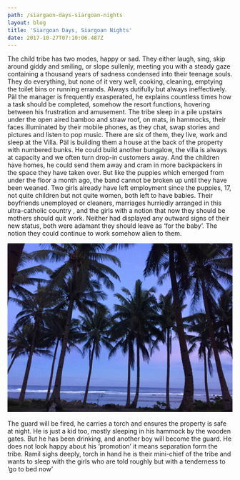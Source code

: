 ```yaml
---
path: /siargaon-days-siargoan-nights
layout: blog
title: 'Siargoan Days, Siargoan Nights'
date: 2017-10-27T07:10:06.487Z
---
```

The child tribe has two modes, happy or sad. They either laugh, sing, skip around giddy and smiling, or slope sullenly, meeting you with a steady gaze containing a thousand years of sadness condensed into their teenage souls. They do everything, but none of it very well, cooking, cleaning, emptying the toilet bins or running errands. Always dutifully but always ineffectively. Päl the manager is frequently exasperated, he explains countless times how a task should be completed, somehow the resort functions, hovering between his frustration and amusement. The tribe sleep in a pile upstairs under the open aired bamboo and straw roof, on mats, in hammocks, their faces illuminated by their mobile phones, as they chat, swap stories and pictures and listen to pop music. There are six of them, they live, work and sleep at the Villa. Päl is building them a house at the back of the property with numbered bunks. He could build another bungalow, the villa is always at capacity and we often turn drop-in customers away. And the children have homes, he could send them away and cram in more backpackers in the space they have taken over. But like the puppies which emerged from under the floor a month ago, the band cannot be broken up until they have been weaned. Two girls already have left employment since the puppies, 17, not quite children but not quite women, both left to have babies. Their boyfriends unemployed or cleaners, marriages hurriedly arranged in this ultra-catholic country , and the girls with a notion that now they should be mothers should quit work. Neither had displayed any outward signs of their new status, both were adamant they should leave as ‘for the baby’. The notion they could continue to work somehow alien to them.

![Palm trees](/static/images/IMG_3752.JPG)

The guard will be fired, he carries a torch and ensures the property is safe at night. He is just a kid too, mostly sleeping in his hammock by the wooden gates. But he has been drinking, and another boy will become the guard. He does not look happy about his ‘promotion’ it means separation form the tribe. Ramil sighs deeply, torch in hand he is their mini-chief of the tribe and wants to sleep with the girls who are told roughly but with a tenderness to ‘go to bed now’
